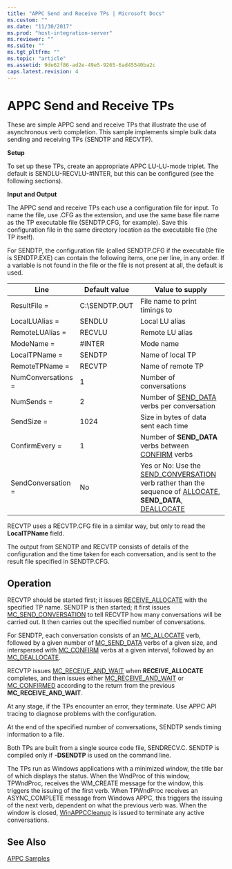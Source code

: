 ```yaml
---
title: "APPC Send and Receive TPs | Microsoft Docs"
ms.custom: ""
ms.date: "11/30/2017"
ms.prod: "host-integration-server"
ms.reviewer: ""
ms.suite: ""
ms.tgt_pltfrm: ""
ms.topic: "article"
ms.assetid: 9de62f86-ad2e-49e5-9265-6ad45540ba2c
caps.latest.revision: 4
---
```

# APPC Send and Receive TPs
These are simple APPC send and receive TPs that illustrate the use of asynchronous verb completion. This sample implements simple bulk data sending and receiving TPs (SENDTP and RECVTP).  
  
 **Setup**  
  
 To set up these TPs, create an appropriate APPC LU-LU-mode triplet. The default is SENDLU-RECVLU-#INTER, but this can be configured (see the following sections).  
  
 **Input and Output**  
  
 The APPC send and receive TPs each use a configuration file for input. To name the file, use .CFG as the extension, and use the same base file name as the TP executable file (SENDTP.CFG, for example). Save this configuration file in the same directory location as the executable file (the TP itself).  
  
 For SENDTP, the configuration file (called SENDTP.CFG if the executable file is SENDTP.EXE) can contain the following items, one per line, in any order. If a variable is not found in the file or the file is not present at all, the default is used.  
  
|Line|Default value|Value to supply|  
|----------|-------------------|---------------------|  
|ResultFile =|C:\SENDTP.OUT|File name to print timings to|  
|LocalLUAlias =|SENDLU|Local LU alias|  
|RemoteLUAlias =|RECVLU|Remote LU alias|  
|ModeName =|#INTER|Mode name|  
|LocalTPName =|SENDTP|Name of local TP|  
|RemoteTPName =|RECVTP|Name of remote TP|  
|NumConversations =|1|Number of conversations|  
|NumSends =|2|Number of [SEND_DATA](../HIS2010/send-data2.md) verbs per conversation|  
|SendSize =|1024|Size in bytes of data sent each time|  
|ConfirmEvery =|1|Number of **SEND_DATA** verbs between [CONFIRM](../HIS2010/confirm1.md) verbs|  
|SendConversation =|No|Yes or No: Use the [SEND_CONVERSATION](../HIS2010/send-conversation1.md) verb rather than the sequence of [ALLOCATE](../HIS2010/allocate1.md), **SEND_DATA**, [DEALLOCATE](../HIS2010/deallocate1.md)|  
  
 RECVTP uses a RECVTP.CFG file in a similar way, but only to read the **LocalTPName** field.  
  
 The output from SENDTP and RECVTP consists of details of the configuration and the time taken for each conversation, and is sent to the result file specified in SENDTP.CFG.  
  
## Operation  
 RECVTP should be started first; it issues [RECEIVE_ALLOCATE](../HIS2010/receive-allocate2.md) with the specified TP name. SENDTP is then started; it first issues [MC_SEND_CONVERSATION](../HIS2010/mc-send-conversation2.md) to tell RECVTP how many conversations will be carried out. It then carries out the specified number of conversations.  
  
 For SENDTP, each conversation consists of an [MC_ALLOCATE](../HIS2010/mc-allocate1.md) verb, followed by a given number of [MC_SEND_DATA](../HIS2010/mc-send-data2.md) verbs of a given size, and interspersed with [MC_CONFIRM](../HIS2010/mc-confirm1.md) verbs at a given interval, followed by an [MC_DEALLOCATE](../HIS2010/mc-deallocate1.md).  
  
 RECVTP issues [MC_RECEIVE_AND_WAIT](../HIS2010/mc-receive-and-wait1.md) when **RECEIVE_ALLOCATE** completes, and then issues either [MC_RECEIVE_AND_WAIT](../HIS2010/mc-receive-and-wait1.md) or [MC_CONFIRMED](../HIS2010/mc-confirmed2.md) according to the return from the previous **MC_RECEIVE_AND_WAIT**.  
  
 At any stage, if the TPs encounter an error, they terminate. Use APPC API tracing to diagnose problems with the configuration.  
  
 At the end of the specified number of conversations, SENDTP sends timing information to a file.  
  
 Both TPs are built from a single source code file, SENDRECV.C. SENDTP is compiled only if **-DSENDTP** is used on the command line.  
  
 The TPs run as Windows applications with a minimized window, the title bar of which displays the status. When the WndProc of this window, TPWndProc, receives the WM_CREATE message for the window, this triggers the issuing of the first verb. When TPWndProc receives an ASYNC_COMPLETE message from Windows APPC, this triggers the issuing of the next verb, dependent on what the previous verb was. When the window is closed, [WinAPPCCleanup](../HIS2010/winappccleanup2.md) is issued to terminate any active conversations.  
  
## See Also  
 [APPC Samples](../HIS2010/appc-samples.md)
